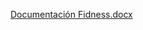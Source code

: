 [Documentación Fidness.docx](https://github.com/user-attachments/files/22000144/Documentacion.Fidness.docx)
